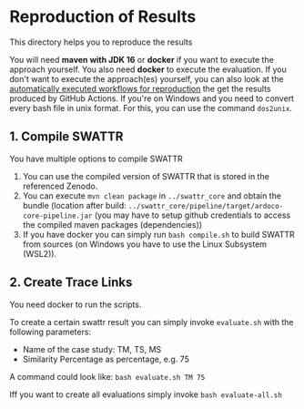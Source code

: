 # Reproduction of Results
This directory helps you to reproduce the results

You will need **maven with JDK 16** or **docker** if you want to execute the approach yourself.
You also need **docker** to execute the evaluation.
If you don't want to execute the approach(es) yourself, you can also look at the [automatically executed workflows for reproduction](https://github.com/ArDoCo/SWATTR/actions) the get the results produced by GitHub Actions.
If you're on Windows and you need to convert every bash file in unix format. For this, you can use the command `dos2unix`.

## 1. Compile SWATTR
You have multiple options to compile SWATTR

1. You can use the compiled version of SWATTR that is stored in the referenced Zenodo.
2. You can execute `mvn clean package` in `../swattr_core` and obtain the bundle (location after build: `../swattr_core/pipeline/target/ardoco-core-pipeline.jar` (you may have to setup github credentials to access the compiled maven packages (dependencies))
3. If you have docker you can simply run `bash compile.sh` to build SWATTR from sources (on Windows you have to use the Linux Subsystem (WSL2)).

## 2. Create Trace Links
You need docker to run the scripts.

To create a certain swattr result you can simply invoke `evaluate.sh` with the following parameters:

* Name of the case study: TM, TS, MS 
* Similarity Percentage as percentage, e.g. 75

A command could look like: `bash evaluate.sh TM 75`

Iff you want to create all evaluations simply invoke `bash evaluate-all.sh`
